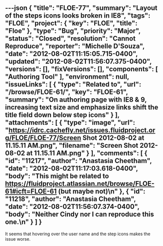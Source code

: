 ---json
{
  "title": "FLOE-77",
  "summary": "Layout of the steps icons looks broken in IE8",
  "tags": "FLOE",
  "project": {
    "key": "FLOE",
    "title": "Floe"
  },
  "type": "Bug",
  "priority": "Major",
  "status": "Closed",
  "resolution": "Cannot Reproduce",
  "reporter": "Michelle D'Souza",
  "date": "2012-08-02T11:15:05.715-0400",
  "updated": "2012-08-02T11:56:07.375-0400",
  "versions": [],
  "fixVersions": [],
  "components": [
    "Authoring Tool"
  ],
  "environment": null,
  "issueLinks": [
    {
      "type": "Related to",
      "url": "/browse/FLOE-61/",
      "key": "FLOE-61",
      "summary": "On authoring page with IE8 & 9, increasing text size and emphasize links shift the title field down below step icons"
    }
  ],
  "attachments": [
    {
      "type": "image",
      "url": "https://idrc.cachefly.net/issues.fluidproject.org/FLOE/FLOE-77/Screen Shot 2012-08-02 at 11.15.11 AM.png",
      "filename": "Screen Shot 2012-08-02 at 11.15.11 AM.png"
    }
  ],
  "comments": [
    {
      "id": "11217",
      "author": "Anastasia Cheetham",
      "date": "2012-08-02T11:17:03.618-0400",
      "body": "This might be related to <https://fluidproject.atlassian.net/browse/FLOE-61#icft=FLOE-61> (but maybe not)\n"
    },
    {
      "id": "11218",
      "author": "Anastasia Cheetham",
      "date": "2012-08-02T11:56:07.374-0400",
      "body": "Neither Cindy nor I can reproduce this one.\n"
    }
  ]
}
---
It seems that hovering over the user name and the step icons makes the issue worse.&#x20;

        